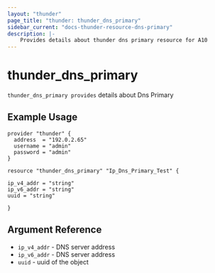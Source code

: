 ```yaml
---
layout: "thunder"
page_title: "thunder: thunder_dns_primary"
sidebar_current: "docs-thunder-resource-dns-primary"
description: |-
    Provides details about thunder dns primary resource for A10
---
```


# thunder\_dns\_primary

`thunder_dns_primary provides` details about Dns Primary
## Example Usage


```hcl
provider "thunder" {
  address  = "192.0.2.65"
  username = "admin"
  password = "admin"
}

resource "thunder_dns_primary" "Ip_Dns_Primary_Test" {

ip_v4_addr = "string"
ip_v6_addr = "string"
uuid = "string"
 
}
```

## Argument Reference

* `ip_v4_addr` - DNS server address
* `ip_v6_addr` - DNS server address
* `uuid` - uuid of the object
